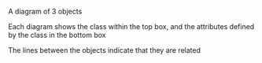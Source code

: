A diagram of 3 objects

Each diagram shows the class within the top box, and the attributes defined by the class in the bottom box

The lines between the objects indicate that they are related